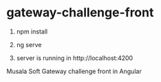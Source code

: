 # gateway-challenge-front

1) npm install

2) ng serve

3) server is running in http://localhost:4200

Musala Soft Gateway challenge front in Angular
